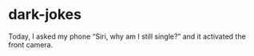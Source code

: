# dark-jokes
Today, I asked my phone “Siri, why am I still single?” and it activated the front camera.
